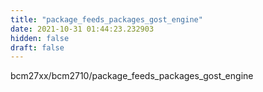 ```yaml
---
title: "package_feeds_packages_gost_engine"
date: 2021-10-31 01:44:23.232903
hidden: false
draft: false
---
```


bcm27xx/bcm2710/package_feeds_packages_gost_engine


